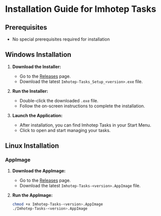 # Installation Guide for Imhotep Tasks

## Prerequisites
- No special prerequisites required for installation

## Windows Installation

1. **Download the Installer:**
   - Go to the [Releases](https://github.com/Imhotep-Tech/imhotep_tasks/releases) page.
   - Download the latest `Imhotep-Tasks_Setup_<version>.exe` file.

2. **Run the Installer:**
   - Double-click the downloaded `.exe` file.
   - Follow the on-screen instructions to complete the installation.

3. **Launch the Application:**
   - After installation, you can find Imhotep Tasks in your Start Menu.
   - Click to open and start managing your tasks.

## Linux Installation

### AppImage
1. **Download the AppImage:**
   - Go to the [Releases](https://github.com/Imhotep-Tech/imhotep_tasks/releases) page.
   - Download the latest `Imhotep-Tasks-<version>.AppImage` file.

2. **Run the AppImage:**
   ```sh
   chmod +x Imhotep-Tasks-<version>.AppImage
   ./Imhotep-Tasks-<version>.AppImage